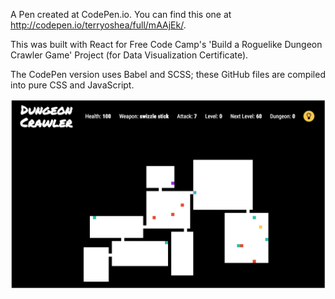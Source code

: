A Pen created at CodePen.io. You can find this one at <a href='http://codepen.io/terryoshea/full/mAAjEk/' target='_blank'>http://codepen.io/terryoshea/full/mAAjEk/</a>.

This was built with React for Free Code Camp's 'Build a Roguelike Dungeon Crawler Game' Project (for Data Visualization Certificate). 

The CodePen version uses Babel and SCSS; these GitHub files are compiled into pure CSS and JavaScript.

![Dungeon Crawler Image](gameImage.png)